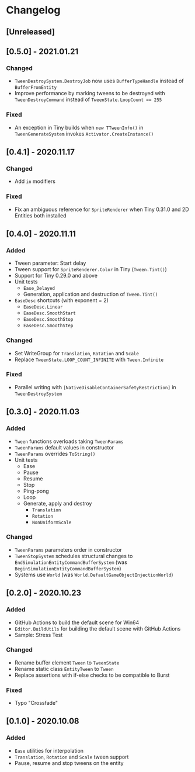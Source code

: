 # Changelog

## [Unreleased]

## [0.5.0] - 2021.01.21

### Changed

- `TweenDestroySystem.DestroyJob` now uses `BufferTypeHandle` instead of `BufferFromEntity`
- Improve performance by marking tweens to be destroyed with `TweenDestroyCommand` instead of `TweenState.LoopCount == 255`

### Fixed

- An exception in Tiny builds when `new TTweenInfo()` in `TweenGenerateSystem` invokes `Activator.CreateInstance()`

## [0.4.1] - 2020.11.17

### Changed

- Add `in` modifiers

### Fixed

- Fix an ambiguous reference for `SpriteRenderer` when Tiny 0.31.0 and 2D Entities both installed

## [0.4.0] - 2020.11.11

### Added

- Tween parameter: Start delay
- Tween support for `SpriteRenderer.Color` in Tiny (`Tween.Tint()`)
- Support for Tiny 0.29.0 and above
- Unit tests
    - `Ease_Delayed`
    - Generation, application and destruction of `Tween.Tint()`
- `EaseDesc` shortcuts (with exponent = 2)
    - `EaseDesc.Linear`
    - `EaseDesc.SmoothStart`
    - `EaseDesc.SmoothStop`
    - `EaseDesc.SmoothStep`

### Changed

- Set WriteGroup for `Translation`, `Rotation` and `Scale`
- Replace `TweenState.LOOP_COUNT_INFINITE` with `Tween.Infinite`

### Fixed

- Parallel writing with `[NativeDisableContainerSafetyRestriction]` in `TweenDestroySystem`

## [0.3.0] - 2020.11.03

### Added

- `Tween` functions overloads taking `TweenParams`
- `TweenParams` default values in constructor
- `TweenParams` overrides `ToString()`
- Unit tests
    - Ease
    - Pause
    - Resume
    - Stop
    - Ping-pong
    - Loop
    - Generate, apply and destroy
        - `Translation`
        - `Rotation`
        - `NonUniformScale`

### Changed

- `TweenParams` parameters order in constructor
- `TweenStopSystem` schedules structural changes to `EndSimulationEntityCommandBufferSystem` (was `BeginSimulationEntityCommandBufferSystem`)
- Systems use `World` (was `World.DefaultGameObjectInjectionWorld`)

## [0.2.0] - 2020.10.23

### Added

- GitHub Actions to build the default scene for Win64
- `Editor.BuildUtils` for building the default scene with GitHub Actions
- Sample: Stress Test

### Changed

- Rename buffer element `Tween` to `TweenState`
- Rename static class `EntityTween` to `Tween`
- Replace assertions with if-else checks to be compatible to Burst

### Fixed

- Typo "Crossfade"

## [0.1.0] - 2020.10.08

### Added

- `Ease` utilities for interpolation
- `Translation`, `Rotation` and `Scale` tween support
- Pause, resume and stop tweens on the entity
